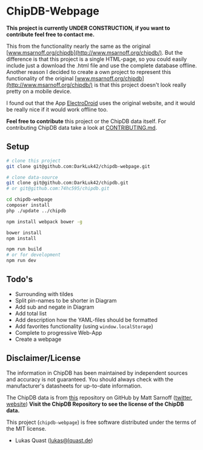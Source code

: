 # ChipDB-Webpage

**This project is currently UNDER CONSTRUCTION, if you want to contribute feel free to contact me.**

This from the functionality nearly the same as the original [www.msarnoff.org/chipdb](http://www.msarnoff.org/chipdb/).
But the difference is that this project is a single HTML-page,
so you could easily include just a download the .html file and use the complete database offline.
Another reason I decided to create a own project to represent this functionality of the original [www.msarnoff.org/chipdb](http://www.msarnoff.org/chipdb/)
is that this project doesn't look really pretty on a mobile device.

I found out that the App [ElectroDroid](http://electrodroid.it/electrodroid/) uses the original website,
and it would be really nice if it would work offline too.

**Feel free to contribute** this project or the ChipDB data itself.
For contributing ChipDB data take a look at [CONTRIBUTING.md](https://github.com/74hc595/chipdb/blob/master/CONTRIBUTING.md).

## Setup

``` bash
# clone this project
git clone git@github.com:DarkLuk42/chipdb-webpage.git

# clone data-source
git clone git@github.com:DarkLuk42/chipdb.git
# or git@github.com:74hc595/chipdb.git

cd chipdb-webpage
composer install
php ./update ../chipdb

npm install webpack bower -g

bower install
npm install

npm run build
# or for development
npm run dev
```

## Todo's

+ Surrounding with tildes
+ Split pin-names to be shorter in Diagram
+ Add sub and negate in Diagram
+ Add total list
+ Add description how the YAML-files should be formatted
+ Add favorites functionality (using `window.localStorage`)
+ Complete to progressive Web-App
+ Create a webpage

## Disclaimer/License

The information in ChipDB has been maintained by independent sources and accuracy is not guaranteed.
You should always check with the manufacturer's datasheets for up-to-date information.

The ChipDB data is from [this](https://github.com/74hc595/chipdb) repository on GitHub by Matt Sarnoff ([twitter](https://twitter.com/txsector), [website](http://www.msarnoff.org/))
**Visit the ChipDB Repository to see the license of the ChipDB data.**

This project (`chipdb-webpage`) is free software distributed under the terms of the MIT license.

- Lukas Quast ([lukas@lquast.de](mailto:lukas@lquast.de))